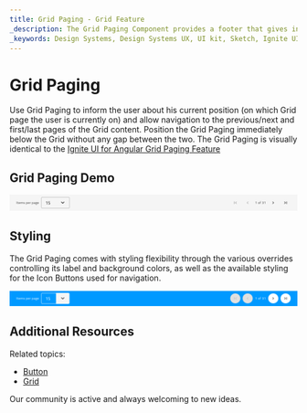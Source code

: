 ```yaml
---
title: Grid Paging - Grid Feature
_description: The Grid Paging Component provides a footer that gives information about the Grid page where the user is currently on and allows navigation between pages of content for the Grid.
_keywords: Design Systems, Design Systems UX, UI kit, Sketch, Ignite UI for Angular, Sketch to Angular, Sketch to Angular, Angular, Angular Design System, Export code from Sketch, Design Kits for Angular, Sketch HTML, Sketch to HTML, Sketch UI kits, Paging
---
```


# Grid Paging

Use Grid Paging to inform the user about his current position (on which Grid page the user is currently on) and allow navigation to the previous/next and first/last pages of the Grid content. Position the Grid Paging immediately below the Grid without any gap between the two. The Grid Paging is visually identical to the [Ignite UI for Angular Grid Paging Feature](https://www.infragistics.com/products/ignite-ui-angular/angular/components/grid_paging.html)

## Grid Paging Demo

<img class="responsive-img" src="../images/grid_paging_demo.png" srcset="../images/grid_paging_demo@2x.png 2x" />

## Styling

The Grid Paging comes with styling flexibility through the various overrides controlling its label and background colors, as well as the available styling for the Icon Buttons used for navigation.

<img class="responsive-img" src="../images/grid_paging_styling.png" srcset="../images/grid_paging_styling@2x.png 2x" />

## Additional Resources

Related topics:

- [Button](button.md)
- [Grid](grid.md)
  <div class="divider--half"></div>

Our community is active and always welcoming to new ideas.
